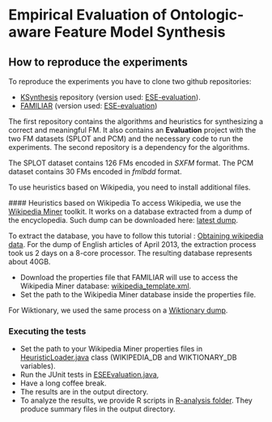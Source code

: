 # Empirical Evaluation of Ontologic-aware Feature Model Synthesis 

## How to reproduce the experiments

To reproduce the experiments you have to clone two github repositories:
* [KSynthesis](https://github.com/gbecan/FOReverSE-KSynthesis) repository (version used: [ESE-evaluation](https://github.com/gbecan/FOReverSE-KSynthesis/releases/tag/ESE-evaluation-stats)).
* [FAMILIAR](https://github.com/FAMILIAR-project/familiar-language) (version used: [ESE-evaluation](https://github.com/FAMILIAR-project/familiar-language/releases/tag/ESE-evaluation))

The first repository contains the algorithms and heuristics for synthesizing a correct and meaningful FM. It also contains an __Evaluation__ project with the two FM datasets (SPLOT and PCM) and the necessary code to run the experiments.
The second repository is a dependency for the algorithms.

The SPLOT dataset contains 126 FMs encoded in _SXFM_ format.
The PCM dataset contains 30 FMs encoded in _fmlbdd_ format.

To use heuristics based on Wikipedia, you need to install additional files.

#### Heuristics based on Wikipedia
To access Wikipedia, we use the [Wikipedia Miner](http://wikipedia-miner.cms.waikato.ac.nz/) toolkit.
It works on a database extracted from a dump of the encyclopedia. 
Such dump can be downloaded here: [latest dump](http://download.wikimedia.org/enwiki/latest/enwiki-latest-pages-articles.xml.bz2).

To extract the database, you have to follow this tutorial : [Obtaining wikipedia data](https://github.com/dnmilne/wikipediaminer/wiki/Obtaining-wikipedia-data).
For the dump of English articles of April 2013, the extraction process took us 2 days on a 8-core processor. The resulting database represents about 40GB.

* Download the properties file that FAMILIAR will use to access the Wikipedia Miner database: [wikipedia_template.xml](wikipedia_template.xml).
* Set the path to the Wikipedia Miner database inside the properties file.

For Wiktionary, we used the same process on a [Wiktionary dump](http://dumps.wikimedia.org/enwiktionary/latest/enwiktionary-latest-pages-articles.xml.bz2).

### Executing the tests
* Set the path to your Wikipedia Miner properties files in [HeuristicLoader.java](https://github.com/gbecan/FOReverSE-KSynthesis/blob/ESE-evaluation-stats/Evaluation/src/foreverse/ksynthesis/evaluation/commons/HeuristicLoader.java) class (WIKIPEDIA_DB and WIKTIONARY_DB variables).
* Run the JUnit tests in 
[ESEEvaluation.java](https://github.com/gbecan/FOReverSE-KSynthesis/blob/ESE-evaluation-stats/Evaluation/src/foreverse/ksynthesis/evaluation/ese/ESEEvaluation.java), 
* Have a long coffee break.
* The results are in the output directory.
* To analyze the results, we provide R scripts in [R-analysis folder](https://github.com/gbecan/FOReverSE-KSynthesis/tree/ESE-evaluation-stats/Evaluation/R-analysis). They produce summary files in the output directory.
